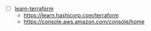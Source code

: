 - [ ] [learn-terraform](learn-terraform/terraform.md)
  - https://learn.hashicorp.com/terraform
  - https://console.aws.amazon.com/console/home

